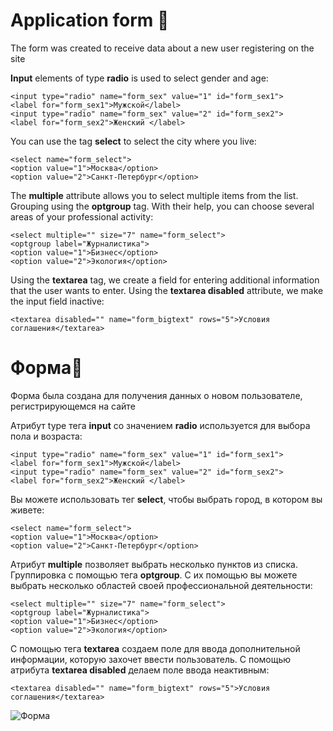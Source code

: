 # Application form :bookmark_tabs:
The form was created to receive data about a new user registering on the site 

<b>Input</b> elements of type <b>radio</b> is used to select gender and age:

    <input type="radio" name="form_sex" value="1" id="form_sex1">
    <label for="form_sex1">Мужской</label>
    <input type="radio" name="form_sex" value="2" id="form_sex2">
    <label for="form_sex2">Женский </label>

You can use the tag <b>select</b> to select the city where you live:
    
    <select name="form_select">
    <option value="1">Москва</option>
    <option value="2">Санкт-Петербург</option>
    
The <b>multiple</b> attribute allows you to select multiple items from the list. Grouping using the <b>optgroup</b> tag. With their help, you can choose several areas of your professional activity:    

    <select multiple="" size="7" name="form_select">
    <optgroup label="Журналистика">
    <option value="1">Бизнес</option>
    <option value="2">Экология</option>
    
Using the <b>textarea</b> tag, we create a field for entering additional information that the user wants to enter. Using the <b>textarea disabled</b> attribute, we make the input field inactive:

    <textarea disabled="" name="form_bigtext" rows="5">Условия соглашения</textarea>


# Форма:bookmark_tabs:
Форма была создана для получения данных о новом пользователе, регистрирующемся на сайте 

Атрибут type тега <b>input</b> со значением <b>radio</b> используется для выбора пола и возраста:

    <input type="radio" name="form_sex" value="1" id="form_sex1">
    <label for="form_sex1">Мужской</label>
    <input type="radio" name="form_sex" value="2" id="form_sex2">
    <label for="form_sex2">Женский </label>

Вы можете использовать тег <b>select</b>, чтобы выбрать город, в котором вы живете:

    <select name="form_select">
    <option value="1">Москва</option>
    <option value="2">Санкт-Петербург</option>
    
Атрибут <b>multiple</b> позволяет выбрать несколько пунктов из списка. Группировка с помощью тега <b>optgroup</b>. С их помощью вы можете выбрать несколько областей своей профессиональной деятельности:

    <select multiple="" size="7" name="form_select">
    <optgroup label="Журналистика">
    <option value="1">Бизнес</option>
    <option value="2">Экология</option>
    

С помощью тега <b>textarea</b> создаем поле для ввода дополнительной информации, которую захочет ввести пользователь. С помощью атрибута <b>textarea disabled</b> делаем поле ввода неактивным:

    <textarea disabled="" name="form_bigtext" rows="5">Условия соглашения</textarea>
    
    
![Форма ](https://user-images.githubusercontent.com/106038032/172047496-1f5498e7-32d0-4c47-939b-b49dcf7afcce.gif)

